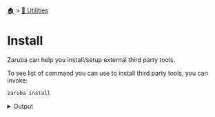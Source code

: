 <!--startTocheader-->
[🏠](../README.md) > [🔧 Utilities](README.md)
# Install
<!--endTocheader-->

Zaruba can help you install/setup external third party tools.

To see list of command you can use to install third party tools, you can invoke:

<!--startCode-->
```bash
zaruba install
```
 
<details>
<summary>Output</summary>
 
```````
Install external tools

Usage:
  zaruba install [command]

Available Commands:
  4-essentials      
  4-essentials      
  aws-cli           
  gcloud            
  gvm               
  helm              
  kubectl           
  kubectx           
  lunarvim          
  nvm               
  oh-my-zsh         
  pulumi            
  pyenv             
  scala-on-sdkman   
  sdkman            
  spark             
  terraform         
  tmux-config       
  ubuntu-essentials 
  win32yank         

Flags:
  -h, --help   help for install

Use "zaruba install [command] --help" for more information about a command.
```````
</details>
<!--endCode-->

<!--startTocSubTopic-->
<!--endTocSubTopic-->